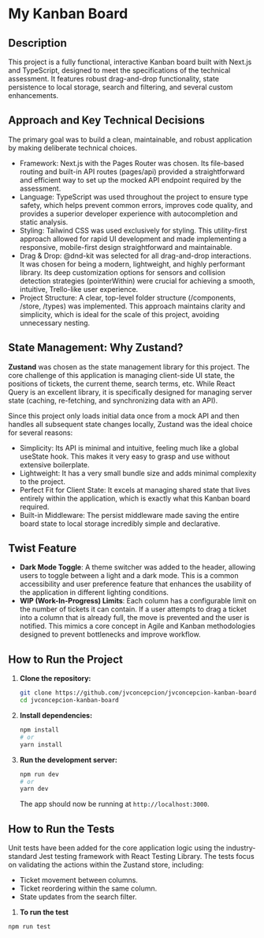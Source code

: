 # My Kanban Board

## Description
This project is a fully functional, interactive Kanban board built with Next.js and TypeScript, designed to meet the specifications of the technical assessment. It features robust drag-and-drop functionality, state persistence to local storage, search and filtering, and several custom enhancements.

## Approach and Key Technical Decisions
The primary goal was to build a clean, maintainable, and robust application by making deliberate technical choices.

- Framework: Next.js with the Pages Router was chosen. Its file-based routing and built-in API routes (pages/api) provided a straightforward and efficient way to set up the mocked API endpoint required by the assessment.
- Language: TypeScript was used throughout the project to ensure type safety, which helps prevent common errors, improves code quality, and provides a superior developer experience with autocompletion and static analysis.
- Styling: Tailwind CSS was used exclusively for styling. This utility-first approach allowed for rapid UI development and made implementing a responsive, mobile-first design straightforward and maintainable.
- Drag & Drop: @dnd-kit was selected for all drag-and-drop interactions. It was chosen for being a modern, lightweight, and highly performant library. Its deep customization options for sensors and collision detection strategies (pointerWithin) were crucial for achieving a smooth, intuitive, Trello-like user experience.
- Project Structure: A clear, top-level folder structure (/components, /store, /types) was implemented. This approach maintains clarity and simplicity, which is ideal for the scale of this project, avoiding unnecessary nesting.

## State Management: Why Zustand?
**Zustand** was chosen as the state management library for this project.
The core challenge of this application is managing client-side UI state, the positions of tickets, the current theme, search terms, etc. While React Query is an excellent library, it is specifically designed for managing server state (caching, re-fetching, and synchronizing data with an API).

Since this project only loads initial data once from a mock API and then handles all subsequent state changes locally, Zustand was the ideal choice for several reasons:

- Simplicity: Its API is minimal and intuitive, feeling much like a global useState hook. This makes it very easy to grasp and use without extensive boilerplate.
- Lightweight: It has a very small bundle size and adds minimal complexity to the project.
- Perfect Fit for Client State: It excels at managing shared state that lives entirely within the application, which is exactly what this Kanban board required.
- Built-in Middleware: The persist middleware made saving the entire board state to local storage incredibly simple and declarative.

## **Twist** Feature

- **Dark Mode Toggle**: A theme switcher was added to the header, allowing users to toggle between a light and a dark mode. This is a common accessibility and user preference feature that enhances the usability of the application in different lighting conditions.
- **WIP (Work-In-Progress) Limits**: Each column has a configurable limit on the number of tickets it can contain. If a user attempts to drag a ticket into a column that is already full, the move is prevented and the user is notified. This mimics a core concept in Agile and Kanban methodologies designed to prevent bottlenecks and improve workflow.

## How to Run the Project

1. **Clone the repository:**
   ```sh
   git clone https://github.com/jvconcepcion/jvconcepcion-kanban-board.git
   cd jvconcepcion-kanban-board
   ```

2. **Install dependencies:**
   ```sh
   npm install
   # or
   yarn install
   ```

3. **Run the development server:**
   ```sh
   npm run dev
   # or
   yarn dev
   ```
   The app should now be running at `http://localhost:3000`.

## How to Run the Tests
Unit tests have been added for the core application logic using the industry-standard Jest testing framework with React Testing Library. The tests focus on validating the actions within the Zustand store, including:

- Ticket movement between columns.
- Ticket reordering within the same column.
- State updates from the search filter.

1. **To run the test**
```sh
npm run test
```